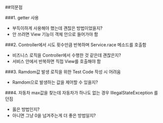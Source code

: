 ##의문점

###1. getter 사용
- 부득이하게 사용해야 했는데 괜찮은 방법이었을지?
- 안 쓰려면 View 기능이 객체 안으로 들어가야 함

###2. Controller에서 시도 횟수만큼 반복하며 Service.race 메소드를 호출함
- 비즈니스 로직을 Controller에서 수행한 것 같은데 괜찮은지?
- 서비스 안에서 반복하면 직접 View를 호출해야 함

###3. Ramdom값 발생 로직을 위한 Test Code 작성 시 어려움
- Ramdom으로 발생하는 값을 제어할 수 있을지?

###4. 자동차 max값을 찾는데 자동차가 하나도 없는 경우 IllegalStateException 를 던짐
- 옳은 방법인지?
- 아니면 그냥 0을 넘겨주는게 더 좋은 방법일지?

